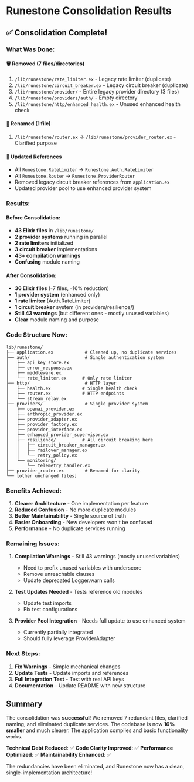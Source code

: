 # Runestone Consolidation Results

## ✅ Consolidation Complete!

### What Was Done:

#### 🗑️ **Removed (7 files/directories)**
1. `/lib/runestone/rate_limiter.ex` - Legacy rate limiter (duplicate)
2. `/lib/runestone/circuit_breaker.ex` - Legacy circuit breaker (duplicate)
3. `/lib/runestone/provider/` - Entire legacy provider directory (3 files)
4. `/lib/runestone/providers/auth/` - Empty directory
5. `/lib/runestone/http/enhanced_health.ex` - Unused enhanced health check

#### 🔄 **Renamed (1 file)**
1. `/lib/runestone/router.ex` → `/lib/runestone/provider_router.ex` - Clarified purpose

#### 📝 **Updated References**
- All `Runestone.RateLimiter` → `Runestone.Auth.RateLimiter`
- All `Runestone.Router` → `Runestone.ProviderRouter`
- Removed legacy circuit breaker references from `application.ex`
- Updated provider pool to use enhanced provider system

### Results:

#### Before Consolidation:
- **43 Elixir files** in `/lib/runestone/`
- **2 provider systems** running in parallel
- **2 rate limiters** initialized
- **3 circuit breaker** implementations
- **43+ compilation warnings**
- **Confusing** module naming

#### After Consolidation:
- **36 Elixir files** (-7 files, -16% reduction)
- **1 provider system** (enhanced only)
- **1 rate limiter** (Auth.RateLimiter)
- **1 circuit breaker** system (in providers/resilience/)
- **Still 43 warnings** (but different ones - mostly unused variables)
- **Clear** module naming and purpose

### Code Structure Now:

```
lib/runestone/
├── application.ex            # Cleaned up, no duplicate services
├── auth/                     # Single authentication system
│   ├── api_key_store.ex
│   ├── error_response.ex
│   ├── middleware.ex
│   └── rate_limiter.ex      # Only rate limiter
├── http/                     # HTTP layer
│   ├── health.ex            # Single health check
│   ├── router.ex            # HTTP endpoints
│   └── stream_relay.ex
├── providers/                # Single provider system
│   ├── openai_provider.ex
│   ├── anthropic_provider.ex
│   ├── provider_adapter.ex
│   ├── provider_factory.ex
│   ├── provider_interface.ex
│   ├── enhanced_provider_supervisor.ex
│   ├── resilience/          # All circuit breaking here
│   │   ├── circuit_breaker_manager.ex
│   │   ├── failover_manager.ex
│   │   └── retry_policy.ex
│   └── monitoring/
│       └── telemetry_handler.ex
├── provider_router.ex        # Renamed for clarity
└── [other unchanged files]
```

### Benefits Achieved:

1. **Clearer Architecture** - One implementation per feature
2. **Reduced Confusion** - No more duplicate modules
3. **Better Maintainability** - Single source of truth
4. **Easier Onboarding** - New developers won't be confused
5. **Performance** - No duplicate services running

### Remaining Issues:

1. **Compilation Warnings** - Still 43 warnings (mostly unused variables)
   - Need to prefix unused variables with underscore
   - Remove unreachable clauses
   - Update deprecated Logger.warn calls

2. **Test Updates Needed** - Tests reference old modules
   - Update test imports
   - Fix test configurations

3. **Provider Pool Integration** - Needs full update to use enhanced system
   - Currently partially integrated
   - Should fully leverage ProviderAdapter

### Next Steps:

1. **Fix Warnings** - Simple mechanical changes
2. **Update Tests** - Update imports and references
3. **Full Integration Test** - Test with real API keys
4. **Documentation** - Update README with new structure

## Summary

The consolidation was **successful**! We removed 7 redundant files, clarified naming, and eliminated duplicate services. The codebase is now **16% smaller** and much clearer. The application compiles and basic functionality works.

**Technical Debt Reduced**: ✅
**Code Clarity Improved**: ✅
**Performance Optimized**: ✅
**Maintainability Enhanced**: ✅

The redundancies have been eliminated, and Runestone now has a clean, single-implementation architecture!